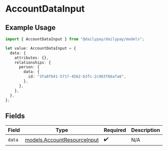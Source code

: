 # AccountDataInput

## Example Usage

```typescript
import { AccountDataInput } from "@dailypay/dailypay/models";

let value: AccountDataInput = {
  data: {
    attributes: {},
    relationships: {
      person: {
        data: {
          id: "3fa8f641-5717-4562-b3fc-2c963f66afa6",
        },
      },
    },
  },
};
```

## Fields

| Field                                                            | Type                                                             | Required                                                         | Description                                                      |
| ---------------------------------------------------------------- | ---------------------------------------------------------------- | ---------------------------------------------------------------- | ---------------------------------------------------------------- |
| `data`                                                           | [models.AccountResourceInput](../models/accountresourceinput.md) | :heavy_check_mark:                                               | N/A                                                              |